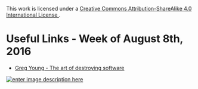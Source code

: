 This work is licensed under a [Creative Commons Attribution-ShareAlike 4.0 International License ](http://creativecommons.org/licenses/by-sa/4.0/).

Useful Links - Week of August 8th, 2016
======

- [Greg Young - The art of destroying software](https://vimeo.com/108441214)

[![enter image description here](https://i.creativecommons.org/l/by-sa/4.0/80x15.png) ](http://creativecommons.org/licenses/by-sa/4.0/)




